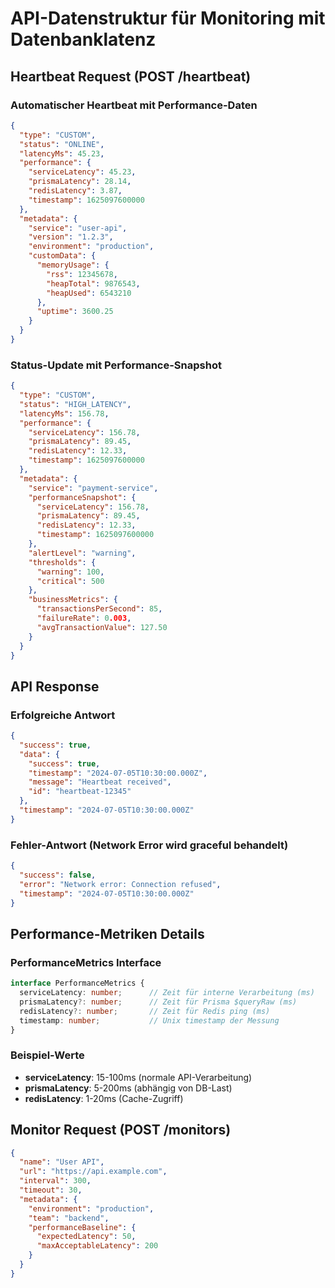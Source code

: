 # API-Datenstruktur für Monitoring mit Datenbanklatenz

## Heartbeat Request (POST /heartbeat)

### Automatischer Heartbeat mit Performance-Daten
```json
{
  "type": "CUSTOM",
  "status": "ONLINE",
  "latencyMs": 45.23,
  "performance": {
    "serviceLatency": 45.23,
    "prismaLatency": 28.14,
    "redisLatency": 3.87,
    "timestamp": 1625097600000
  },
  "metadata": {
    "service": "user-api",
    "version": "1.2.3",
    "environment": "production",
    "customData": {
      "memoryUsage": {
        "rss": 12345678,
        "heapTotal": 9876543,
        "heapUsed": 6543210
      },
      "uptime": 3600.25
    }
  }
}
```

### Status-Update mit Performance-Snapshot
```json
{
  "type": "CUSTOM",
  "status": "HIGH_LATENCY",
  "latencyMs": 156.78,
  "performance": {
    "serviceLatency": 156.78,
    "prismaLatency": 89.45,
    "redisLatency": 12.33,
    "timestamp": 1625097600000
  },
  "metadata": {
    "service": "payment-service",
    "performanceSnapshot": {
      "serviceLatency": 156.78,
      "prismaLatency": 89.45,
      "redisLatency": 12.33,
      "timestamp": 1625097600000
    },
    "alertLevel": "warning",
    "thresholds": {
      "warning": 100,
      "critical": 500
    },
    "businessMetrics": {
      "transactionsPerSecond": 85,
      "failureRate": 0.003,
      "avgTransactionValue": 127.50
    }
  }
}
```

## API Response

### Erfolgreiche Antwort
```json
{
  "success": true,
  "data": {
    "success": true,
    "timestamp": "2024-07-05T10:30:00.000Z",
    "message": "Heartbeat received",
    "id": "heartbeat-12345"
  },
  "timestamp": "2024-07-05T10:30:00.000Z"
}
```

### Fehler-Antwort (Network Error wird graceful behandelt)
```json
{
  "success": false,
  "error": "Network error: Connection refused",
  "timestamp": "2024-07-05T10:30:00.000Z"
}
```

## Performance-Metriken Details

### PerformanceMetrics Interface
```typescript
interface PerformanceMetrics {
  serviceLatency: number;      // Zeit für interne Verarbeitung (ms)
  prismaLatency?: number;      // Zeit für Prisma $queryRaw (ms)
  redisLatency?: number;       // Zeit für Redis ping (ms)
  timestamp: number;           // Unix timestamp der Messung
}
```

### Beispiel-Werte
- **serviceLatency**: 15-100ms (normale API-Verarbeitung)
- **prismaLatency**: 5-200ms (abhängig von DB-Last)
- **redisLatency**: 1-20ms (Cache-Zugriff)

## Monitor Request (POST /monitors)

```json
{
  "name": "User API",
  "url": "https://api.example.com",
  "interval": 300,
  "timeout": 30,
  "metadata": {
    "environment": "production",
    "team": "backend",
    "performanceBaseline": {
      "expectedLatency": 50,
      "maxAcceptableLatency": 200
    }
  }
}
```
